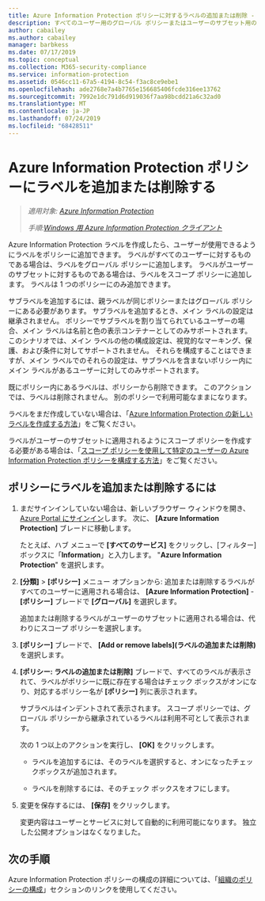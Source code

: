 ```yaml
---
title: Azure Information Protection ポリシーに対するラベルの追加または削除 - AIP
description: すべてのユーザー用のグローバル ポリシーまたはユーザーのサブセット用のスコープ ポリシーに Azure Information Protection ラベルを追加または削除します。
author: cabailey
ms.author: cabailey
manager: barbkess
ms.date: 07/17/2019
ms.topic: conceptual
ms.collection: M365-security-compliance
ms.service: information-protection
ms.assetid: 0546cc11-67a5-4194-8c54-f3ac8ce9ebe1
ms.openlocfilehash: ade2768e7a4b7765e156685406fcde316ee13762
ms.sourcegitcommit: 7992e1dc791d6d919036f7aa98bcdd21a6c32ad0
ms.translationtype: MT
ms.contentlocale: ja-JP
ms.lasthandoff: 07/24/2019
ms.locfileid: "68428511"
---
```

# <a name="add-or-remove-a-label-to-or-from-an-azure-information-protection-policy"></a>Azure Information Protection ポリシーにラベルを追加または削除する

>*適用対象: [Azure Information Protection](https://azure.microsoft.com/pricing/details/information-protection)*
>
> *手順:[Windows 用 Azure Information Protection クライアント](faqs.md#whats-the-difference-between-the-azure-information-protection-client-and-the-azure-information-protection-unified-labeling-client)*

Azure Information Protection ラベルを作成したら、ユーザーが使用できるようにラベルをポリシーに追加できます。 ラベルがすべてのユーザーに対するものである場合は、ラベルをグローバル ポリシーに追加します。 ラベルがユーザーのサブセットに対するものである場合は、ラベルをスコープ ポリシーに追加します。 ラベルは 1 つのポリシーにのみ追加できます。 

サブラベルを追加するには、親ラベルが同じポリシーまたはグローバル ポリシーにある必要があります。 サブラベルを追加するとき、メイン ラベルの設定は継承されません。 ポリシーでサブラベルを割り当てられているユーザーの場合、メイン ラベルは名前と色の表示コンテナーとしてのみサポートされます。 このシナリオでは、メイン ラベルの他の構成設定は、視覚的なマーキング、保護、および条件に対してサポートされません。 それらを構成することはできますが、メイン ラベルでのそれらの設定は、サブラベルを含まないポリシー内にメイン ラベルがあるユーザーに対してのみサポートされます。

既にポリシー内にあるラベルは、ポリシーから削除できます。 このアクションでは、ラベルは削除されません。 別のポリシーで利用可能なままになります。

ラベルをまだ作成していない場合は、「[Azure Information Protection の新しいラベルを作成する方法](configure-policy-new-label.md)」をご覧ください。

ラベルがユーザーのサブセットに適用されるようにスコープ ポリシーを作成する必要がある場合は、「[スコープ ポリシーを使用して特定のユーザーの Azure Information Protection ポリシーを構成する方法](configure-policy-scope.md)」をご覧ください。

## <a name="to-add-or-remove-a-label-to-or-from-a-policy"></a>ポリシーにラベルを追加または削除するには

1. まだサインインしていない場合は、新しいブラウザー ウィンドウを開き、[Azure Portal にサインイン](configure-policy.md#signing-in-to-the-azure-portal)します。 次に、 **[Azure Information Protection]** ブレードに移動します。
    
    たとえば、ハブ メニューで **[すべてのサービス]** をクリックし、[フィルター] ボックスに「**Information**」と入力します。 "**Azure Information Protection**" を選択します。

2. **[分類]**  >  **[ポリシー]** メニュー オプションから: 追加または削除するラベルがすべてのユーザーに適用される場合は、 **[Azure Information Protection]**  -  **[ポリシー]** ブレードで **[グローバル]** を選択します。

    追加または削除するラベルがユーザーのサブセットに適用される場合は、代わりにスコープ ポリシーを選択します。

3. **[ポリシー]** ブレードで、 **[Add or remove labels]\(ラベルの追加または削除\)** を選択します。

4. **[ポリシー: ラベルの追加または削除]** ブレードで、すべてのラベルが表示されて、ラベルがポリシーに既に存在する場合はチェック ボックスがオンになり、対応するポリシー名が **[ポリシー]** 列に表示されます。
     
    サブラベルはインデントされて表示されます。 スコープ ポリシーでは、グローバル ポリシーから継承されているラベルは利用不可として表示されます。
    
    次の 1 つ以上のアクションを実行し、 **[OK]** をクリックします。
    
    - ラベルを追加するには、そのラベルを選択すると、オンになったチェックボックスが追加されます。
    
    - ラベルを削除するには、そのチェック ボックスをオフにします。
  
5. 変更を保存するには、 **[保存]** をクリックします。
   
    変更内容はユーザーとサービスに対して自動的に利用可能になります。 独立した公開オプションはなくなりました。


## <a name="next-steps"></a>次の手順

Azure Information Protection ポリシーの構成の詳細については、「[組織のポリシーの構成](configure-policy.md#configuring-your-organizations-policy)」セクションのリンクを使用してください。
